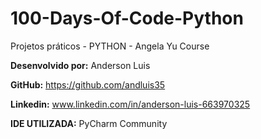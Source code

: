 # 100-Days-Of-Code-Python
Projetos práticos - PYTHON - Angela Yu Course

**Desenvolvido por:** Anderson Luis

**GitHub:** https://github.com/andluis35

**Linkedin:** www.linkedin.com/in/anderson-luis-663970325

**IDE UTILIZADA:** PyCharm Community

